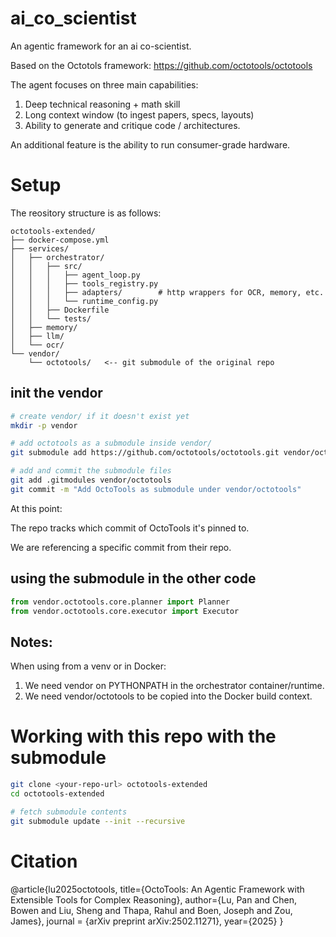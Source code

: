 # ai_co_scientist
An agentic framework for an ai co-scientist. 

Based on the Octotols framework: https://github.com/octotools/octotools

The agent focuses on three main capabilities: 
  1. Deep technical reasoning + math skill
  2. Long context window (to ingest papers, specs, layouts)
  3. Ability to generate and critique code / architectures.
  
An additional feature is the ability to run consumer-grade hardware.

# Setup
The reository structure is as follows:

```
octotools-extended/
├── docker-compose.yml
├── services/
│   ├── orchestrator/
│   │   ├── src/
│   │   │   ├── agent_loop.py
│   │   │   ├── tools_registry.py
│   │   │   ├── adapters/        # http wrappers for OCR, memory, etc.
│   │   │   └── runtime_config.py
│   │   ├── Dockerfile
│   │   └── tests/
│   ├── memory/
│   ├── llm/
│   └── ocr/
└── vendor/
    └── octotools/   <-- git submodule of the original repo
```

## init the vendor
```bash
# create vendor/ if it doesn't exist yet
mkdir -p vendor

# add octotools as a submodule inside vendor/
git submodule add https://github.com/octotools/octotools.git vendor/octotools

# add and commit the submodule files
git add .gitmodules vendor/octotools
git commit -m "Add OctoTools as submodule under vendor/octotools"
```

At this point:

The repo tracks which commit of OctoTools it's pinned to.

We are referencing a specific commit from their repo.

## using the submodule in the other code

```python
from vendor.octotools.core.planner import Planner
from vendor.octotools.core.executor import Executor
```

## Notes:

When using from a venv or in Docker:

1. We need vendor on PYTHONPATH in the orchestrator container/runtime.
2. We need vendor/octotools to be copied into the Docker build context.

# Working with this repo with the submodule

```bash
git clone <your-repo-url> octotools-extended
cd octotools-extended

# fetch submodule contents
git submodule update --init --recursive
```

# Citation

@article{lu2025octotools,
    title={OctoTools: An Agentic Framework with Extensible Tools for Complex Reasoning},
    author={Lu, Pan and Chen, Bowen and Liu, Sheng and Thapa, Rahul and Boen, Joseph and Zou, James},
    journal = {arXiv preprint arXiv:2502.11271},
    year={2025}
}
